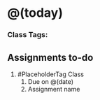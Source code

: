# @(today)
### Class Tags:

## Assignments to-do
1. #PlaceholderTag Class
	1. Due on @(date)
	2. Assignment name